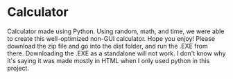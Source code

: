# Calculator
Calculator made using Python. Using random, math, and time, we were able to create this well-optimized non-GUI calculator. Hope you enjoy!
Please download the zip file and go into the dist folder, and run the .EXE from there. Downloading the .EXE as a standalone will not work.
I don't know why it's saying it was made mostly in HTML when I only used python in this project. 

